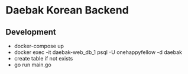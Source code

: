 # Daebak Korean Backend

## Development
- docker-compose up
- docker exec -it daebak-web_db_1 psql -U onehappyfellow -d daebak
- create table if not exists
- go run main.go